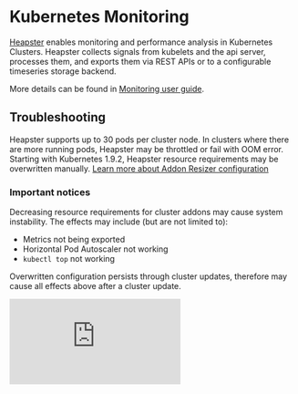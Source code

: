 # Kubernetes Monitoring

[Heapster](https://github.com/kubernetes/heapster) enables monitoring and performance analysis in Kubernetes Clusters.
Heapster collects signals from kubelets and the api server, processes them, and exports them via REST APIs or to a configurable timeseries storage backend.

More details can be found in [Monitoring user guide](https://kubernetes.io/docs/user-guide/monitoring/).

## Troubleshooting

Heapster supports up to 30 pods per cluster node. In clusters where there are more running pods, Heapster may be throttled or fail with OOM error. Starting with Kubernetes 1.9.2, Heapster resource requirements may be overwritten manually. [Learn more about Addon Resizer configuration](https://github.com/kubernetes/autoscaler/tree/master/addon-resizer#addon-resizer-configuration)

### Important notices

Decreasing resource requirements for cluster addons may cause system instability. The effects may include (but are not limited to):
  - Metrics not being exported
  - Horizontal Pod Autoscaler not working
  - `kubectl top` not working

Overwritten configuration persists through cluster updates, therefore may cause all effects above after a cluster update.

[![Analytics](https://kubernetes-site.appspot.com/UA-36037335-10/GitHub/cluster/addons/cluster-monitoring/README.md?pixel)]()
